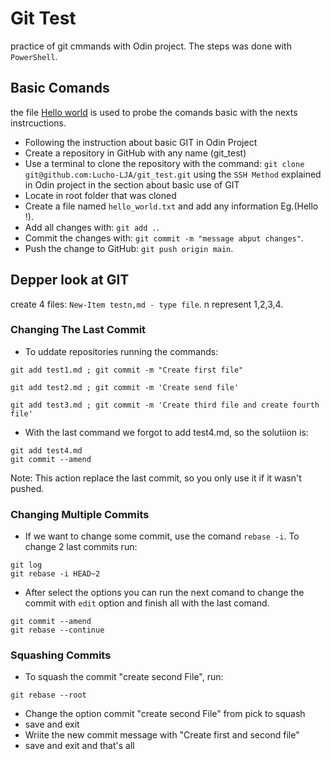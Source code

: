 # Git Test
practice of git cmmands with Odin project. The steps was done with `PowerShell`.
## Basic Comands
the file [Hello world](src/hello_world.txt) is used to probe the comands basic with the nexts instrcuctions.
- Following the instruction about basic GIT in Odin Project
- Create a repository in GitHub with any name (git_test)
- Use a terminal to clone the repository with the command: `git clone git@github.com:Lucho-LJA/git_test.git` using the `SSH Method` explained in Odin project in the section about basic use of GIT
- Locate in root folder that was cloned
- Create a file named `hello_world.txt` and add any information Eg.(Hello <your name>!).
- Add all changes with: `git add .`.
- Commit the changes with: `git commit -m "message abput changes"`.
- Push the change to GitHub: `git push origin main`.

## Depper look at GIT
create 4 files: `New-Item testn,md - type file`. n represent 1,2,3,4.
### Changing The Last Commit
- To uddate repositories running the commands:
<!--sec data-title="Command: Windows" data-id="windows_git" data-collapse=true ces-->
    git add test1.md ; git commit -m "Create first file"
<!--endsec-->
<!--sec data-title="Command: Windows" data-id="windows_git" data-collapse=true ces-->
    git add test2.md ; git commit -m 'Create send file' 
<!--endsec-->
<!--sec data-title="Command: Windows" data-id="windows_git" data-collapse=true ces-->
    git add test3.md ; git commit -m 'Create third file and create fourth file'
<!--endsec-->
- With the last command we forgot to add test4.md, so the solutiion is:
<!--sec data-title="Command: Windows" data-id="windows_git" data-collapse=true ces-->
    git add test4.md
    git commit --amend
<!--endsec-->
Note: This action replace the last commit, so you only use it if it wasn't pushed.
### Changing Multiple Commits
- If we want to change some commit, use the comand `rebase -i`. To change 2 last commits run:
<!--sec data-title="Your first command: Windows" data-id="windows_whoami" data-collapse=true ces-->
    git log
    git rebase -i HEAD~2
<!--endsec-->
- After select the options you can run the next comand to change the commit with `edit` option and finish all with the last comand.
<!--sec data-title="Your first command: Windows" data-id="windows_whoami" data-collapse=true ces-->
    git commit --amend
    git rebase --continue
<!--endsec-->
### Squashing Commits
- To squash the commit "create second File", run:
<!--sec data-title="Your first command: Windows" data-id="windows_whoami" data-collapse=true ces-->
    git rebase --root
<!--endsec-->
- Change the option commit "create second File" from pick to squash
- save and exit
- Wriite the new commit message with "Create first and second file"
- save and exit and that's all
